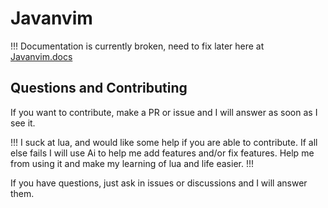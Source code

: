 # Javanvim

!!! Documentation is currently broken, need to fix later
here at [Javanvim.docs](https://darthmoomancer.github.io/Javanvim.docs/)

## Questions and Contributing

If you want to contribute, make a PR or issue and I will answer as soon as I see it. 

!!! I suck at lua, and would like some help if you are able to contribute. If all else fails I will use Ai to help me add features and/or fix features. Help me from using it and make my learning of lua and life easier. !!!

If you have questions, just ask in issues or discussions and I will answer them.
